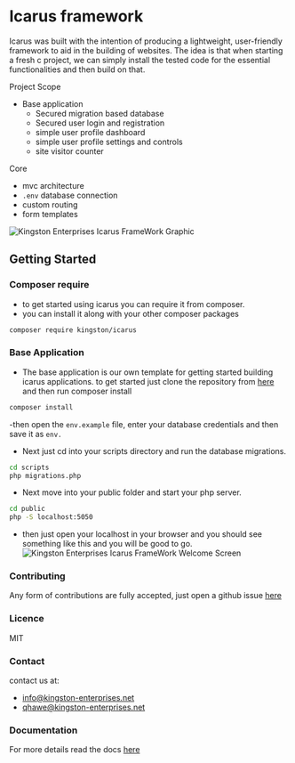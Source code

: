 # Icarus framework

Icarus was built with the intention of producing a lightweight, user-friendly framework to aid in the building of websites.
The idea is that when starting a fresh c project, we can simply install the tested code for the essential functionalities and then build on that. 

Project Scope

- Base application
   - Secured migration based database
   - Secured user login and registration
   - simple user profile dashboard
   - simple user profile settings and controls
   - site visitor counter 

Core
   - mvc architecture
   - `.env` database connection
   - custom routing
   - form templates
 

![Kingston Enterprises Icarus FrameWork Graphic](https://user-images.githubusercontent.com/67066977/215330853-7be454cf-66ed-4db3-b106-547f7c83bb2d.jpg)

## Getting Started

### Composer require
- to get started using icarus you can require it from composer.
- you can install it along with your other composer packages

```sh
composer require kingston/icarus
```

### Base Application
- The base application is our own template for getting started building icarus applications. to get started 
just clone the repository from [here](https://github.com/kingston-enterprises/base-application) and then run composer install

```sh
composer install
```

-then open the `env.example` file, enter your database credentials and then save it as `env.`
- Next just cd into your scripts directory and run the database migrations.

```sh
cd scripts
php migrations.php
```

- Next move into your public folder and start your php server.

```sh
cd public
php -S localhost:5050
```

- then just open your localhost in your browser and you should see something like this and you will be good to go.
![Kingston Enterprises Icarus FrameWork Welcome Screen](https://user-images.githubusercontent.com/67066977/218307804-52990155-c354-4704-95f4-d87d526a7f7d.png)

### Contributing
Any form of contributions are fully accepted, just open a github issue [here](https://github.com/kingston-enterprises/icarus-framework/issues)

### Licence
MIT

### Contact
contact us at:
   - info@kingston-enterprises.net
   - qhawe@kingston-enterprises.net

### Documentation
For more details read the docs [here](https://kingston-enterprises-icarus-framework.readthedocs.io/en/latest/)
